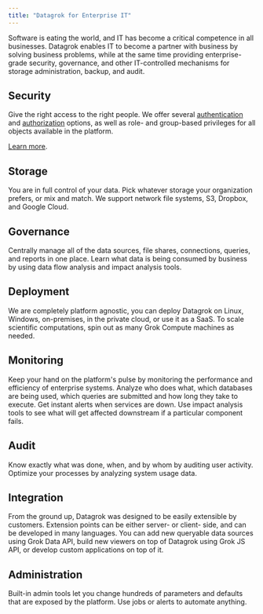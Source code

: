 ```yaml
---
title: "Datagrok for Enterprise IT"
---
```


Software is eating the world, and IT has become a critical competence in all businesses. Datagrok enables IT to become a
partner with business by solving business problems, while at the same time providing enterprise-grade security,
governance, and other IT-controlled mechanisms for storage administration, backup, and audit.

## Security

Give the right access to the right people. We offer several
[authentication](../../../govern/access-control/access-control.md#authentication) and [authorization](../../../govern/access-control/access-control.md#authorization) options, as well as role- and group-based
privileges for all objects available in the platform.

[Learn more](../../../govern/access-control/access-control.md).

## Storage

You are in full control of your data. Pick whatever storage your organization prefers, or mix and match. We support
network file systems, S3, Dropbox, and Google Cloud.

## Governance

Centrally manage all of the data sources, file shares, connections, queries, and reports in one place. Learn what data
is being consumed by business by using data flow analysis and impact analysis tools.

## Deployment

We are completely platform agnostic, you can deploy Datagrok on Linux, Windows, on-premises, in the private cloud, or
use it as a SaaS. To scale scientific computations, spin out as many Grok Compute machines as needed.

## Monitoring

Keep your hand on the platform's pulse by monitoring the performance and efficiency of enterprise systems. Analyze who
does what, which databases are being used, which queries are submitted and how long they take to execute. Get instant
alerts when services are down. Use impact analysis tools to see what will get affected downstream if a particular
component fails.

## Audit

Know exactly what was done, when, and by whom by auditing user activity. Optimize your processes by analyzing system
usage data.

## Integration

From the ground up, Datagrok was designed to be easily extensible by customers. Extension points can be either server-
or client- side, and can be developed in many languages. You can add new queryable data sources using Grok Data API,
build new viewers on top of Datagrok using Grok JS API, or develop custom applications on top of it.

## Administration

Built-in admin tools let you change hundreds of parameters and defaults that are exposed by the platform. Use jobs or
alerts to automate anything.
